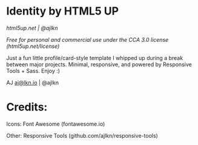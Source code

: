 # Identity by HTML5 UP

*html5up.net | @ajlkn*

*Free for personal and commercial use under the CCA 3.0 license (html5up.net/license)*


Just a fun little profile/card-style template I whipped up during a break between major
projects. Minimal, responsive, and powered by Responsive Tools + Sass. Enjoy :)

AJ
aj@lkn.io | @ajlkn


# Credits:

Icons:
    Font Awesome (fontawesome.io)

Other:
    Responsive Tools (github.com/ajlkn/responsive-tools)